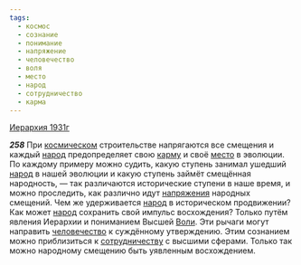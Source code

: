 ```yaml
---
tags:
  - космос
  - сознание
  - понимание
  - напряжение
  - человечество
  - воля
  - место
  - народ
  - сотрудничество
  - карма
---
```


[Иерархия 1931г](/agni/1931)

___258___
При [космическом](/tag/#космос) строительстве напрягаются все смещения и каждый [народ](/tag/#народ) предопределяет свою [карму](/tag/#карма) и своё [место](/tag/#место) в эволюции. По каждому примеру можно судить, какую ступень занимал ушедший [народ](/tag/#народ) в нашей эволюции и какую ступень займёт смещённая народность, — так различаются исторические ступени в наше время, и можно проследить, как различно идут [напряжения](/tag/#напряжение) народных смещений. Чем же удерживается [народ](/tag/#народ) в историческом продвижении? Как может [народ](/tag/#народ) сохранить свой импульс восхождения? Только путём явления Иерархии и пониманием Высшей [Воли](/tag/#воля). Эти рычаги могут направить [человечество](/tag/#человечество) к суждённому утверждению. Этим сознанием можно приблизиться к [сотрудничеству](/tag/#сотрудничество) с высшими сферами. Только так можно народному смещению быть уявленным восхождением.   

